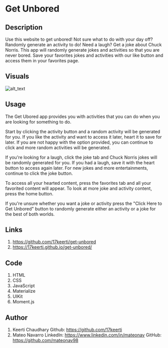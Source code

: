 # Get Unbored


## Description

Use this website to get unbored! Not sure what to do with your day off? Randomly generate an activity to do! Need a laugh? Get a joke about Chuck Norris. This app will randomly generate jokes and activities so that you are never bored. Save your favorites jokes and activities with our like button and access them in your favorites page. 

## Visuals


![alt_text]()

## Usage 

The Get Ubored app provides you with activities that you can do when you are looking for something to do. 

Start by clicking the activity button and a random activity will be generated for you. If you like the activity and want to access it later, heart it to save for later. If you are not happy with the option provided, you can continue to click and more random activities will be generated. 

If you're looking for a laugh, click the joke tab and Chuck Norris jokes will be randomly generated for you. If you had a laugh, save it with the heart button to access again later. For new jokes and more entertainments, continue to click the joke button. 

To access all your hearted content, press the favorites tab and all your favorited content will appear. To look at more joke and activity content, press the home button. 

If you're unsure whether you want a joke or activity press the "Click Here to Get Unbored" button to randomly generate either an activity or a joke for the best of both worlds.


## Links

1. https://github.com/17keerti/get-unbored
2. https://17keerti.github.io/get-unbored/

## Code

1. HTML
2. CSS
3. JavaScript
4. Materialize
5. UIKit
6. Moment.js


## Author

1. Keerti Chaudhary
    Github: https://github.com/17keerti
2. Mateo Navarro
    LinkedIn: https://www.linkedin.com/in/mateonav
    GitHub: https://github.com/mateonav98